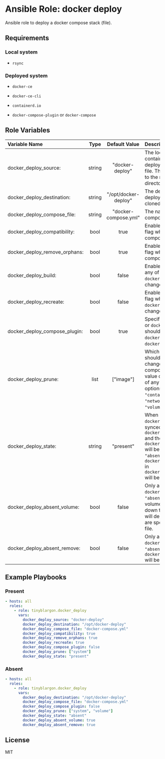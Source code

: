 # Ansible Role: docker deploy

Ansible role to deploy a docker compose stack (file).

## Requirements

### Local system

- `rsync`

### Deployed system

- `docker-ce`
- `docker-ce-cli`
- `containerd.io`

- `docker-compose-plugin` or `docker-compose`

## Role Variables

| **Variable Name**           | **Type**| **Default Value**   | **Description**|
| :---------------------------| :------:| :------------------:| :--------------|
| docker_deploy_source:        | string  | "docker-deploy"     | The local directory containing the docker deployment and compose file. This directory is relative to the main playbooks directory.|
| docker_deploy_destination:   | string  | "/opt/docker-deploy"| The destination folder the deployment should be cloned to.|
| docker_deploy_compose_file:  | string  | "docker-compose.yml"| The name of the docker compose file to bring up.|
| docker_deploy_compatibility: | bool    | true                | Enable the `--compatibility` flag when bringing up the compose file.|
| docker_deploy_remove_orphans:| bool    | true                | Enable the `--remove-orphans` flag when bringing up the compose file.|
| docker_deploy_build:         | bool    | false               | Enable the `--build` flag when any of the files in `docker_deploy_source:` have changed.|
| docker_deploy_recreate:      | bool    | false               | Enable the `--force-recreate` flag when any of the files in `docker_deploy_source:` have changed.|
| docker_deploy_compose_plugin:| bool    | true                | Specify if the `docker compose` or `docker-compose` command should be used, `true` for `docker compose`, `false` for `docker-compose`.|
| docker_deploy_prune:         | list    | ["image"]           | Which prune commands should be executed after a change was made to the compose deployment. The value can be a combination of any of the following options `"builder"`, `"container"`, `"image"`, `"network"`, `"system"`, `"volume"`.|
| docker_deploy_state:         | string  | "present"           | When `"present"` the `docker_deploy_source:` wil be synced to the `docker_deploy_destination:` and the `docker_deploy_compose_file:` will be brought up. When `"absent"` the `docker_deploy_compose_file:` in `docker_deploy_destination:` will be brought down.|
| docker_deploy_absent_volume: | bool    | false                | Only applies when `docker_deploy_state:` is `"absent"`. Enables the --volumes flag when bringing down the compose file, this will delete all volumes that are specified in the compose file. |
| docker_deploy_absent_remove: | bool    | false                | Only applies when `docker_deploy_state:` is `"absent"`. when `true` the `docker_deploy_destination:` will be deleted. |

## Example Playbooks

### Present

```yaml
- hosts: all
  roles:
    - role: tinyblargon.docker_deploy
      vars:
        docker_deploy_source: "docker-deploy"
        docker_deploy_destination: "/opt/docker-deploy"
        docker_deploy_compose_file: "docker-compose.yml"
        docker_deploy_compatibility: true
        docker_deploy_remove_orphans: true
        docker_deploy_recreate: true
        docker_deploy_compose_plugin: false
        docker_deploy_prune: ["system"]
        docker_deploy_state: "present"
```

### Absent

```yaml
- hosts: all
  roles:
    - role: tinyblargon.docker_deploy
      vars:
        docker_deploy_destination: "/opt/docker-deploy"
        docker_deploy_compose_file: "docker-compose.yml"
        docker_deploy_compose_plugin: false
        docker_deploy_prune: ["system", "volume"]
        docker_deploy_state: "absent"
        docker_deploy_absent_volume: true
        docker_deploy_absent_remove: true
```

## License

MIT
